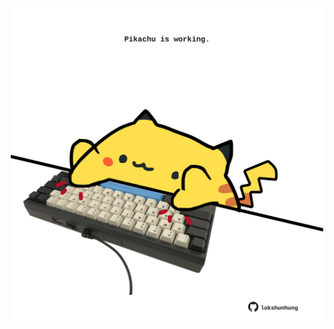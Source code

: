 <!-- built at 09/04/2022, 04:00:56 UTC -->
<p align="center">
  <img width="500" height="500" src="./ReadmeImage.svg">
</p>
